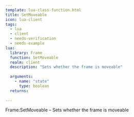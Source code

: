 ```yaml
---
template: lua-class-function.html
title: SetMoveable
icon: lua-client
tags:
  - lua
  - client
  - needs-verification
  - needs-example
lua:
  library: Frame
  function: SetMoveable
  realm: client
  description: "Sets whether the frame is moveable"
  
  arguments:
    - name: "state"
      type: boolean
  returns:
    
---
```


<div class="lua__search__keywords">
Frame:SetMoveable &#x2013; Sets whether the frame is moveable
</div>
